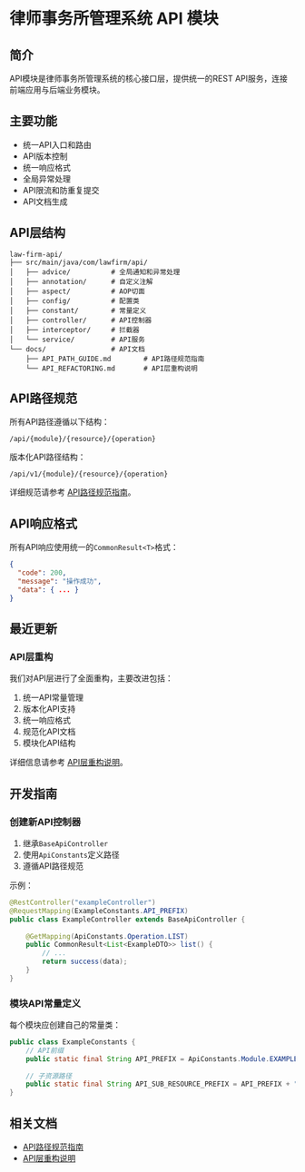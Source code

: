 # 律师事务所管理系统 API 模块

## 简介

API模块是律师事务所管理系统的核心接口层，提供统一的REST API服务，连接前端应用与后端业务模块。

## 主要功能

- 统一API入口和路由
- API版本控制
- 统一响应格式
- 全局异常处理
- API限流和防重复提交
- API文档生成

## API层结构

```
law-firm-api/
├── src/main/java/com/lawfirm/api/
│   ├── advice/          # 全局通知和异常处理
│   ├── annotation/      # 自定义注解
│   ├── aspect/          # AOP切面
│   ├── config/          # 配置类
│   ├── constant/        # 常量定义
│   ├── controller/      # API控制器
│   ├── interceptor/     # 拦截器
│   └── service/         # API服务
└── docs/                # API文档
    ├── API_PATH_GUIDE.md        # API路径规范指南
    └── API_REFACTORING.md       # API层重构说明

```

## API路径规范

所有API路径遵循以下结构：

```
/api/{module}/{resource}/{operation}
```

版本化API路径结构：

```
/api/v1/{module}/{resource}/{operation}
```

详细规范请参考 [API路径规范指南](./docs/API_PATH_GUIDE.md)。

## API响应格式

所有API响应使用统一的`CommonResult<T>`格式：

```json
{
  "code": 200,
  "message": "操作成功",
  "data": { ... }
}
```

## 最近更新

### API层重构

我们对API层进行了全面重构，主要改进包括：

1. 统一API常量管理
2. 版本化API支持
3. 统一响应格式
4. 规范化API文档
5. 模块化API结构

详细信息请参考 [API层重构说明](./docs/API_REFACTORING.md)。

## 开发指南

### 创建新API控制器

1. 继承`BaseApiController`
2. 使用`ApiConstants`定义路径
3. 遵循API路径规范

示例：

```java
@RestController("exampleController")
@RequestMapping(ExampleConstants.API_PREFIX)
public class ExampleController extends BaseApiController {
    
    @GetMapping(ApiConstants.Operation.LIST)
    public CommonResult<List<ExampleDTO>> list() {
        // ...
        return success(data);
    }
}
```

### 模块API常量定义

每个模块应创建自己的常量类：

```java
public class ExampleConstants {
    // API前缀
    public static final String API_PREFIX = ApiConstants.Module.EXAMPLE;
    
    // 子资源路径
    public static final String API_SUB_RESOURCE_PREFIX = API_PREFIX + "/sub-resource";
}
```

## 相关文档

- [API路径规范指南](./docs/API_PATH_GUIDE.md)
- [API层重构说明](./docs/API_REFACTORING.md)
